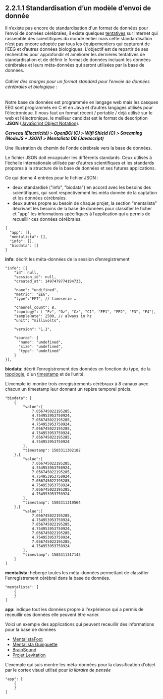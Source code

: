 ## 2.2.1.1 Standardisation d’un modèle d’envoi de donnée

Il n’existe pas encore de standardisation d'un format de données pour l’envoi de données cérébrales, il existe quelques [tentatives](https://github.com/NeuroJS/eeg-stream-data-model/issues/1) sur Internet qui rassemble des scientifiques du monde entier mais cette standardisation n’est pas encore adoptée par tous les équipementiers qui capturent de l’EEG et d’autres données biologiques. L’objectif est de repartir de ses recherches pour approfondir et améliorer les dernières tentatives de standardisation et de définir le format de données incluant les données cérébrales et leurs méta-données qui seront utilisées par la base de données.

###### Cahier des charges pour un format standard pour l’envoie de données cérébrales et biologique :

Notre base de données est programmée en langage web mais les casques EEG sont programmés en C et en Java et d’autres langages utilisés pour l’électronique. Il nous faut un format récent / portable / déjà utilisé sur le web et l’électronique. le meilleur candidat est le format de description **.JSON** ([JavaScript Object Notation](https://fr.wikipedia.org/wiki/JavaScript_Object_Notation)).

***Cerveau (Électricité) > OpenBCI (C) > Wifi Shield (C) > Streaming (NodeJS + JSON) > Mentalista DB (Javascript)***

Une illustration du chemin de l'onde cérébrale vers la base de données.

Le fichier JSON doit encapsuler les différents standards. Ceux utilisés à l'échelle internationale utilisée par d'autres scientifiques et les standards propores à la structure de la base de données et ses futures applications.

Ce qui donne 4 entrées pour le fichier JSON :

- deux standardisé ("info", "biodata") en accord avec les besoins des scientifiques, qui sont respectivement les méta donnée de la captation et les données cérébrales.
- deux  autres propre au besoin de chaque projet, la section "mentalista" décrivant les besoins de la base de données pour classifier le ficher et "app" les informations spécifiques à l’application qui a permis de recueillir ces données cérébrales.

```
{
  "app": [],
  "mentalista": [],
  "info": [],
  "biodata": []
}
```

**info**: décrit les méta-données de la session d’enregistrement

```
"info": [{	
	"id": null,
	"session_id": null,
	"created_at": 1497479774194733,
	
	"name": "undifined",
	"metric": "EEG",
	"type":"FFT", // timeserie …
	
	"channel_count": 8, 
	"topology": [ "Pz", "Oz", "Cz", "C1", "FP1", "FP2", "F3", "F4"],
	"sampleRate": 2500, // always in hz
	"unit": "millivolts",
	
	"version": "1.1",
	
	"source": {
	  "name": "undefined",
	  "size": "undefined",
	  "type": "undefined"
	}
}],
```

**biodata**: décrit l’enregistrement des données en fonction du type, de la [topologie](https://en.wikipedia.org/wiki/10–20_system_(EEG)), d'un [timestamp](https://fr.wikipedia.org/wiki/Horodatage) et de l’unité.

L’exemple ici montre trois enregistrements cérébraux à 8 canaux avec chacun un timestamp leur donnant un repère temporel précis.

```
"biodata": [
	{ 
		"value":[
			7.056745022195285,
			4.754953953750924,
			7.056745022195285,
			4.754953953750924, 
			7.056745022195285,
			4.754953953750924,
			7.056745022195285,
			4.754953953750924
		],
		"timestamp": 1503311302182
	},{
		"value":[
			7.056745022195285,
			4.754953953750924,
			7.056745022195285,
			4.754953953750924, 
			7.056745022195285,
			4.754953953750924,
			7.056745022195285,
			4.754953953750924
		],
		"timestamp": 1503311310564
	},{ 
		"value":[
			7.056745022195285,
			4.754953953750924,
			7.056745022195285,
			4.754953953750924, 
			7.056745022195285,
			4.754953953750924,
			7.056745022195285,
			4.754953953750924
		],
		"timestamp": 1503311317143
	}
]
```

**mentalista**: héberge toutes les méta-données permettant de classifier l'enregistrement cérébral dans la base de données. 

```
"mentalista": [
	{ 
	}
]
```

**app**: indique tout les données propre à l'expérience qui a permis de receuillir ces données elle peuvent être varier.

Voici un exemple des applications qui peuvent receuillir des informations pour la base de données
- [MentalistaFoot](http://mentalista.fr/foot)
- [Mentalista Guinguette](http://mentalista.fr/guinguette)
- [BrainSound](http://mentalista.fr/brainsound)
- [Projet Levitation](http://mentalista.fr/levitation)

L'exemple qui suis montre les méta-données pour la classification d'objet par le cortex visuel utilisé pour *la libraire de pensée*

```
"app": [
	{ 
	}
]
```